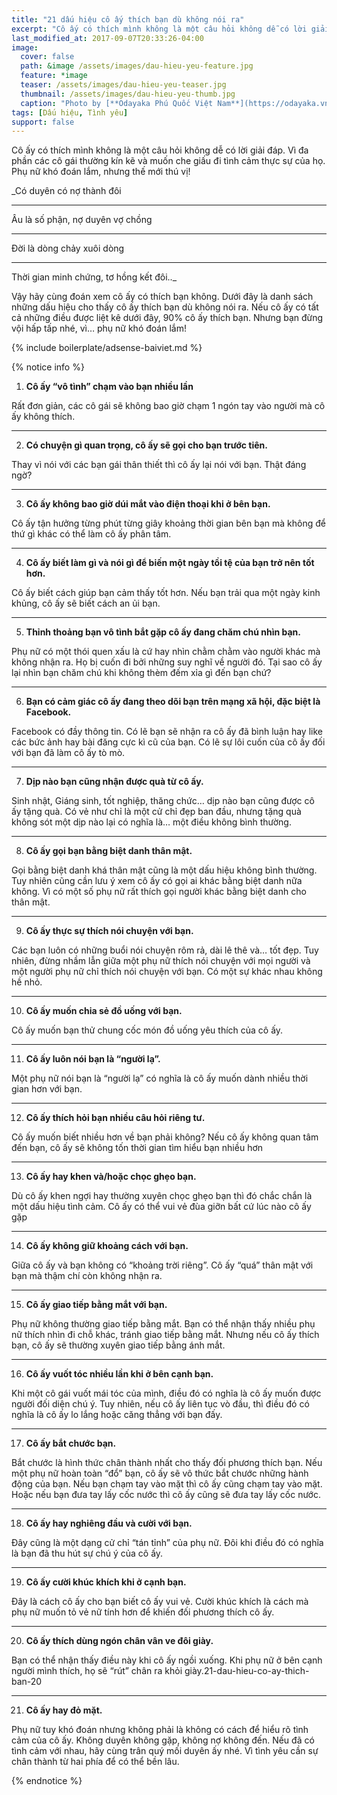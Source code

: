 ```yaml
---
title: "21 dấu hiệu cô ấy thích bạn dù không nói ra"
excerpt: "Cô ấy có thích mình không là một câu hỏi không dễ có lời giải đáp. Vì đa phần các cô gái thường kín kẽ và muốn che giấu đi tình cảm thực sự của họ. Phụ nữ khó đoán lắm, nhưng thế mới thú vị!"
last_modified_at: 2017-09-07T20:33:26-04:00
image: 
  cover: false
  path: &image /assets/images/dau-hieu-yeu-feature.jpg
  feature: *image
  teaser: /assets/images/dau-hieu-yeu-teaser.jpg
  thumbnail: /assets/images/dau-hieu-yeu-thumb.jpg
  caption: "Photo by [**Odayaka Phú Quốc Việt Nam**](https://odayaka.vn)"
tags: [Dấu hiệu, Tình yêu]
support: false
---
```


Cô ấy có thích mình không là một câu hỏi không dễ có lời giải đáp. Vì đa phần các cô gái thường kín kẽ và muốn che giấu đi tình cảm thực sự của họ. Phụ nữ khó đoán lắm, nhưng thế mới thú vị!


_Có duyên có nợ thành đôi

___


Âu là số phận, nợ duyên vợ chồng

___

Đời là dòng chảy xuôi dòng

___

Thời gian minh chứng, tơ hồng kết đôi.._

Vậy hãy cùng đoán xem cô ấy có thích bạn không. Dưới đây là danh sách những dấu hiệu cho thấy cô ấy thích bạn dù không nói ra. Nếu cô ấy có tất cả những điều được liệt kê dưới đây, 90% cô ấy thích bạn. Nhưng bạn đừng vội hấp tấp nhé, vì… phụ nữ khó đoán lắm!

{% include boilerplate/adsense-baiviet.md %}


{% notice info %}

1. **Cô ấy “vô tình” chạm vào bạn nhiều lần**

Rất đơn giản, các cô gái sẽ không bao giờ chạm 1 ngón tay vào người mà cô ấy không thích.

---

2. **Có chuyện gì quan trọng, cô ấy sẽ gọi cho bạn trước tiên.**

Thay vì nói với các bạn gái thân thiết thì cô ấy lại nói với bạn. Thật đáng ngờ?

---

3. **Cô ấy không bao giờ dúi mắt vào điện thoại khi ở bên bạn.**

Cô ấy tận hưởng từng phút từng giây khoảng thời gian bên bạn mà không để thứ gì khác có thể làm cô ấy phân tâm.

---

4. **Cô ấy biết làm gì và nói gì để biến một ngày tồi tệ của bạn trở nên tốt hơn.**

Cô ấy biết cách giúp bạn cảm thấy tốt hơn. Nếu bạn trải qua một ngày kinh khủng, cô ấy sẽ biết cách an ủi bạn.

---

5. **Thỉnh thoảng bạn vô tình bắt gặp cô ấy đang chăm chú nhìn bạn.**
 
Phụ nữ có một thói quen xấu là cứ hay nhìn chằm chằm vào người khác mà không nhận ra. Họ bị cuốn đi bởi những suy nghĩ về người đó. Tại sao cô ấy lại nhìn bạn chăm chú khi không thèm đếm xỉa gì đến bạn chứ?

---

6. **Bạn có cảm giác cô ấy đang theo dõi bạn trên mạng xã hội, đặc biệt là Facebook.**

Facebook có đầy thông tin. Có lẽ bạn sẽ nhận ra cô ấy đã bình luận hay like các bức ảnh hay bài đăng cực kì cũ của bạn. Có lẽ sự lôi cuốn của cô ấy đối với bạn đã làm cô ấy tò mò.

---

7. **Dịp nào bạn cũng nhận được quà từ cô ấy.**

Sinh nhật, Giáng sinh, tốt nghiệp, thăng chức… dịp nào bạn cũng được cô ấy tặng quà. Có vẻ như chỉ là một cử chỉ đẹp ban đầu, nhưng tặng quà không sót một dịp nào lại có nghĩa là… một điều không bình thường.

---

8. **Cô ấy gọi bạn bằng biệt danh thân mật.**

Gọi bằng biệt danh khá thân mật cũng là một dấu hiệu không bình thường. Tuy nhiên cũng cần lưu ý xem cô ấy có gọi ai khác bằng biệt danh nữa không. Vì có một số phụ nữ rất thích gọi người khác bằng biệt danh cho thân mật.

---

9. **Cô ấy thực sự thích nói chuyện với bạn.**

Các bạn luôn có những buổi nói chuyện rôm rả, dài lê thê và… tốt đẹp. Tuy nhiên, đừng nhầm lẫn giữa một phụ nữ thích nói chuyện với mọi người và một người phụ nữ chỉ thích nói chuyện với bạn. Có một sự khác nhau không hề nhỏ.

---

10. **Cô ấy muốn chia sẻ đồ uống với bạn.**

Cô ấy muốn bạn thử chung cốc món đồ uống yêu thích của cô ấy.

---

11. **Cô ấy luôn nói bạn là “người lạ”.**

Một phụ nữ nói bạn là “người lạ” có nghĩa là cô ấy muốn dành nhiều thời gian hơn với bạn.

---

12. **Cô ấy thích hỏi bạn nhiều câu hỏi riêng tư.**

Cô ấy muốn biết nhiều hơn về bạn phải không? Nếu cô ấy không quan tâm đến bạn, cô ấy sẽ không tốn thời gian tìm hiểu bạn nhiều hơn 

---

13. **Cô ấy hay khen và/hoặc chọc ghẹo bạn.**

Dù cô ấy khen ngợi hay thường xuyên chọc ghẹo bạn thì đó chắc chắn là một dấu hiệu tình cảm. Cô ấy có thể vui vẻ đùa giỡn bất cứ lúc nào cô ấy gặp 

---

14. **Cô ấy không giữ khoảng cách với bạn.**

Giữa cô ấy và bạn không có “khoảng trời riêng”. Cô ấy “quá” thân mật với bạn mà thậm chí còn không nhận ra.

---

15. **Cô ấy giao tiếp bằng mắt với bạn.**

Phụ nữ không thường giao tiếp bằng mắt. Bạn có thể nhận thấy nhiều phụ nữ thích nhìn đi chỗ khác, tránh giao tiếp bằng mắt. Nhưng nếu cô ấy thích bạn, cô ấy sẽ thường xuyên giao tiếp bằng ánh mắt.

---

16. **Cô ấy vuốt tóc nhiều lần khi ở bên cạnh bạn.**

Khi một cô gái vuốt mái tóc của mình, điều đó có nghĩa là cô ấy muốn được người đối diện chú ý. Tuy nhiên, nếu cô ấy liên tục vò đầu, thì điều đó có nghĩa là cô ấy lo lắng hoặc căng thẳng với bạn đấy.

---

17. **Cô ấy bắt chước bạn.**

Bắt chước là hình thức chân thành nhất cho thấy đối phương thích bạn. Nếu một phụ nữ hoàn toàn “đổ” bạn, cô ấy sẽ vô thức bắt chước những hành động của bạn. Nếu bạn chạm tay vào mặt thì cô ấy cũng chạm tay vào mặt. Hoặc nếu bạn đưa tay lấy cốc nước thì cô ấy cũng sẽ đưa tay lấy cốc nước.

---

18. **Cô ấy hay nghiêng đầu và cười với bạn.**

Đây cũng là một dạng cử chỉ “tán tỉnh” của phụ nữ. Đôi khi điều đó có nghĩa là bạn đã thu hút sự chú ý của cô ấy.

---

19. **Cô ấy cười khúc khích khi ở cạnh bạn.**

Đây là cách cô ấy cho bạn biết cô ấy vui vẻ. Cười khúc khích là cách mà phụ nữ muốn tỏ vẻ nữ tính hơn để khiến đối phương thích cô ấy.

---

20. **Cô ấy thích dùng ngón chân vân ve đôi giày.**

Bạn có thể nhận thấy điều này khi cô ấy ngồi xuống. Khi phụ nữ ở bên cạnh người mình thích, họ sẽ “rút” chân ra khỏi giày.21-dau-hieu-co-ay-thich-ban-20

---

21. **Cô ấy hay đỏ mặt.**

Phụ nữ tuy khó đoán nhưng không phải là không có cách để hiểu rõ tình cảm của cô ấy. Không duyên không gặp, không nợ không đến. Nếu đã có tình cảm với nhau, hãy cùng trân quý mối duyên ấy nhé. Vì tình yêu cần sự chân thành từ hai phía để có thể bền lâu.

{% endnotice %}
